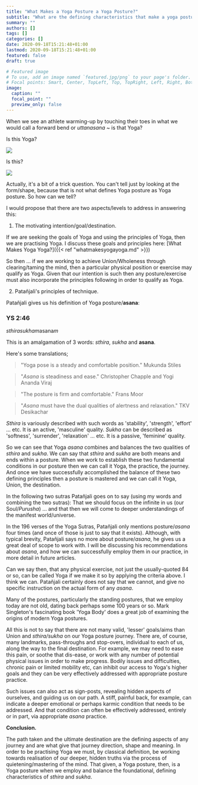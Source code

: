 ```yaml
---
title: "What Makes a Yoga Posture a Yoga Posture?"
subtitle: "What are the defining characteristics that make a yoga posture a yoga posture?"
summary: ""
authors: []
tags: []
categories: []
date: 2020-09-18T15:21:48+01:00
lastmod: 2020-09-18T15:21:48+01:00
featured: false
draft: true

# Featured image
# To use, add an image named `featured.jpg/png` to your page's folder.
# Focal points: Smart, Center, TopLeft, Top, TopRight, Left, Right, BottomLeft, Bottom, BottomRight.
image:
  caption: ""
  focal_point: ""
  preview_only: false
---
```


When we see an athlete warming-up by touching their toes in what we would call a forward bend or *uttanasana* ~ is that Yoga?

Is this Yoga?

![](../ims/athletetoetouch.jpg)

Is this?

![](../ims/child.jpg)

Actually, it's a bit of a trick question.
You can't tell just by looking at the form/shape, because that is not what defines Yoga posture as Yoga posture.
So how can we tell?

I would propose that there are two aspects/levels to address in answering this:

1. The motivating intention/goal/destination.

If we are seeking the goals of Yoga and using the principles of Yoga, then we are practising Yoga.
I discuss these goals and principles here: [What Makes Yoga Yoga?]({{< ref "whatmakesyogayoga.md" >}})

So then ... if we are working to achieve Union/Wholeness through clearing/taming the mind, then a particular physical position or exercise may qualify as Yoga.
Given that our intention is such then any posture/exercise must also incorporate the principles following in order to qualify as Yoga.

2. Patañjali's principles of technique.

Patañjali gives us his definition of Yoga posture/**asana**:

### YS 2:46

*sthirasukham*asana*m*

This is an amalgamation of 3 words: *sthira*, *sukha* and **asana**.

Here's some translations;

> "Yoga pose is a steady and comfortable position."
> Mukunda Stiles

> "*Asana* is steadiness and ease."
> Christopher Chapple and Yogi Ananda Viraj

> "The posture is firm and comfortable."
> Frans Moor

> "*Asana* must have the dual qualities of alertness and relaxation."
> TKV Desikachar

*Sthira* is variously described with such words as 'stability', 'strength', 'effort' ... etc.
It is an active, 'masculine' quality.
*Sukha* can be described as 'softness', 'surrender', 'relaxation' ... etc.
It is a passive, 'feminine' quality.

So we can see that Yoga *asana* combines and balances the two qualities of *sthira* and *sukha*.
We can say that *sthira* and *sukha* are both means and ends within a posture.
When we work to establish these two fundamental conditions in our posture then we can call it Yoga, the practice, the journey.
And once we have successfully accomplished the balance of these two defining principles then a posture is mastered and we can call it Yoga, Union, the destination.

In the following two sutras Patañjali goes on to say (using my words and combining the two sutras):
That we should focus on the infinite in us (our Soul/*Purusha*) ... and that then we will come to deeper understandings of the manifest world/universe.

In the 196 verses of the Yoga Sutras, Patañjali only mentions posture/*asana* four times (and once of those is just to say that it exists).
Although, with typical brevity, Patañjali says no more about posture/*asana*, he gives us a great deal of scope to work with.
I will be discussing his recommendations about *asana*, and how we can successfully employ them in our practice, in more detail in future articles.

Can we say then, that any physical exercise, not just the usually-quoted 84 or so, can be called Yoga if we make it so by applying the criteria above.
I think we can.
Patañjali certainly does not say that we cannot, and give no specific instruction on the actual form of any *asana*.

Many of the postures, particularly the standing postures, that we employ today are not old, dating back perhaps some 100 years or so.
Mark Singleton's fascinating book 'Yoga Body' does a great job of examining the origins of modern Yoga postures.

All this is not to say that there are not many valid, 'lesser' goals/aims than Union and *sthira/sukha* on our Yoga posture journey.
There are, of course, many landmarks, pass-throughs and stop-overs, individual to each of us, along the way to the final destination.
For example, we may need to ease this pain, or soothe that dis-ease, or work with any number of potential physical issues in order to make progress.
Bodily issues and difficulties, chronic pain or limited mobility etc, can inhibit our access to Yoga's higher goals and they can be very effectively addressed with appropriate posture practice.

Such issues can also act as sign-posts, revealing hidden aspects of ourselves, and guiding us on our path.
A stiff, painful back, for example, can indicate a deeper emotional or perhaps karmic condition that needs to be addressed.
And that condition can often be effectively addressed, entirely or in part, via appropriate *asana* practice.

**Conclusion.**

The path taken and the ultimate destination are the defining aspects of  any journey and are what give that journey direction, shape and meaning.
In order to be practising Yoga we must, by classical definition, be working towards realisation of our deeper, hidden truths via the process of quietening/mastering of the mind.
That given, a Yoga posture, then, is a Yoga posture when we employ and balance the foundational, defining characteristics of *sthira* and *sukha*.
